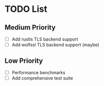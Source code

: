 # TODO List

## Medium Priority
- [ ] Add rustls TLS backend support
- [ ] Add wolfssl TLS backend support (maybe)

## Low Priority
- [ ] Performance benchmarks
- [ ] Add comprehensive test suite
